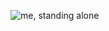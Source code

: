 ![me, standing alone](https://github.com/mahtamun-hoque-fahim/mahtamun-hoque-fahim.github.io/blob/main/assests/media/me.webp)
